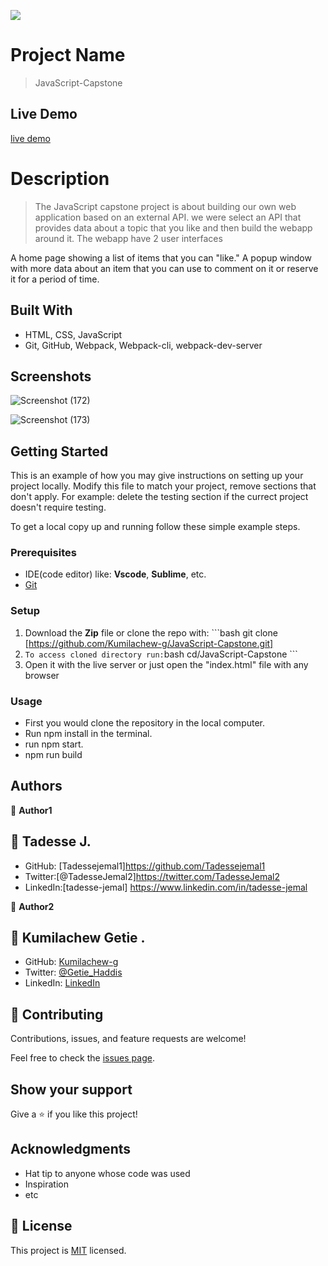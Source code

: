 ![](https://img.shields.io/badge/Microverse-blueviolet)
# Project Name

>JavaScript-Capstone
## Live Demo
[live demo](https://kumilachew-g.github.io/JavaScript-Capstone/dist/)
# Description

> The JavaScript capstone project is about building our own web application based on an external API. we were select an API that provides data about a topic that you like and then build the webapp around it. The webapp have 2 user interfaces 

A home page showing a list of items that you can "like."
A popup window with more data about an item that you can use to comment on it or reserve it for a period of time.

## Built With
- HTML, CSS, JavaScript
- Git, GitHub, Webpack, Webpack-cli, webpack-dev-server

## Screenshots

![Screenshot (172)](https://user-images.githubusercontent.com/85793292/187984008-14e0b63a-3f08-479d-b451-28eb78b8526d.png)

![Screenshot (173)](https://user-images.githubusercontent.com/85793292/187984043-9d1eb515-8af1-4e17-88fa-7b6c3ff52178.png)


## Getting Started

This is an example of how you may give instructions on setting up your project locally. Modify this file to match your project, remove sections that don't apply. For example: delete the testing section if the currect project doesn't require testing.

To get a local copy up and running follow these simple example steps.

### Prerequisites
 - IDE(code editor) like: **Vscode**, **Sublime**, etc.  
 - [Git](https://www.linode.com/docs/guides/how-to-install-git-on-linux-mac-and-windows/)

### Setup
  1. Download the **Zip** file or clone the repo with: ```bash git clone [https://github.com/Kumilachew-g/JavaScript-Capstone.git] 
  2.  ``` To access cloned directory run: ```bash cd/JavaScript-Capstone ``` 
  3. Open it with the live server or just  open the "index.html" file with any browser

### Usage
  - First you would clone the repository in the local computer.
  - Run npm install in the terminal.
  - run npm start.
  - npm run build

## Authors

👤 **Author1**

## 👤 Tadesse J.

  - GitHub: [Tadessejemal1]https://github.com/Tadessejemal1 
  - Twitter:[@TadesseJemal2]https://twitter.com/TadesseJemal2
  - LinkedIn:[tadesse-jemal] https://www.linkedin.com/in/tadesse-jemal

👤 **Author2**

## 👤 Kumilachew Getie .

- GitHub: [Kumilachew-g](https://github.com/Kumilachew-g)
- Twitter: [@Getie_Haddis](https://twitter.com/Getie_Haddis)
- LinkedIn: [LinkedIn](https://www.linkedin.com/in/kumilachew-getie-0356bb157/
)

## 🤝 Contributing

Contributions, issues, and feature requests are welcome!

Feel free to check the [issues page](../../issues/).

## Show your support

Give a ⭐️ if you like this project!

## Acknowledgments

- Hat tip to anyone whose code was used
- Inspiration
- etc

## 📝 License

This project is [MIT](./MIT.md) licensed.

